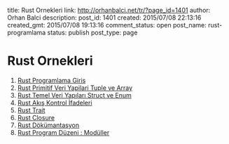 title: Rust Ornekleri
link: http://orhanbalci.net/tr/?page_id=1401
author: Orhan Balci
description: 
post_id: 1401
created: 2015/07/08 22:13:16
created_gmt: 2015/07/08 19:13:16
comment_status: open
post_name: rust-programlama
status: publish
post_type: page

# Rust Ornekleri

1. [Rust Programlama Giris](/?p=1404)
  2. [Rust Primitif Veri Yapilari Tuple ve Array](/?p=1441)
  3. [Rust Temel Veri Yapıları Struct ve Enum](/?p=1427)
  4. [Rust Akış Kontrol İfadeleri](/?p=1452)
  5. [Rust Trait](/?p=1459)
  6. [Rust Closure](/?p=1472)
  7. [Rust Dökümantasyon](/?p=1492)
  8. [Rust Program Düzeni : Modüller](/?p=1512)